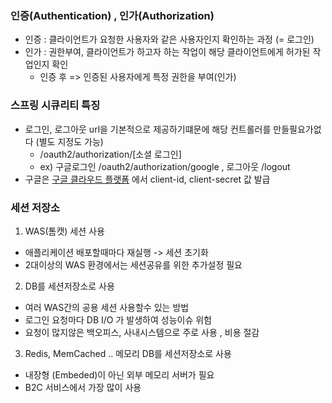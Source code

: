 ### 인증(Authentication) ,  인가(Authorization)
- 인증 : 클라이언트가 요청한 사용자와 같은 사용자인지 확인하는 과정 (= 로그인)
- 인가 : 권한부여, 클라이언트가 하고자 하는 작업이 해당 클라이언트에게 허가된 작업인지 확인
  * 인증 후 => 인증된 사용자에게 특정 권한을 부여(인가)

### 스프링 시큐리티 특징 
- 로그인, 로그아웃 url을 기본적으로 제공하기떄문에 해당 컨트롤러를 만들필요가없다 (별도 지정도 가능)
  * /oauth2/authorization/[소셜 로그인]
  * ex) 구글로그인 /oauth2/authorization/google , 로그아웃 /logout
- 구글은 [구글 클라우드 플랫폼](https://console.cloud.google.com) 에서 client-id, client-secret 값 발급

### 세션 저장소 
1) WAS(톰캣) 세션 사용
- 애플리케이션 배포할때마다 재실행 -> 세션 초기화
- 2대이상의 WAS 환경에서는 세션공유를 위한 추가설정 필요

2) DB를 세션저장소로 사용
- 여러 WAS간의 공용 세션 사용할수 있는 방법
- 로그인 요청마다 DB I/O 가 발생하여 성능이슈 위험
- 요청이 많지않은 백오피스, 사내시스템으로 주로 사용 , 비용 절감

3) Redis, MemCached .. 메모리 DB를 세션저장소로 사용
- 내장형 (Embeded)이 아닌 외부 메모리 서버가 필요
- B2C 서비스에서 가장 많이 사용
